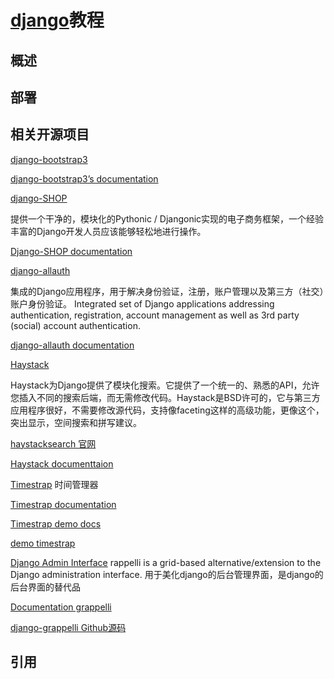 # [django]()教程

## 概述



## 部署


## 相关开源项目




[django-bootstrap3](https://github.com/dyve/django-bootstrap3)

[ django-bootstrap3’s documentation](http://django-bootstrap3.readthedocs.io/en/latest/)

[django-SHOP](https://github.com/awesto/django-shop)

提供一个干净的，模块化的Pythonic / Djangonic实现的电子商务框架，一个经验丰富的Django开发人员应该能够轻松地进行操作。

[Django-SHOP documentation](http://django-shop.readthedocs.io/en/latest/index.html)

[django-allauth](https://github.com/pennersr/django-allauth)

集成的Django应用程序，用于解决身份验证，注册，账户管理以及第三方（社交）账户身份验证。
Integrated set of Django applications addressing authentication, registration, 
account management as well as 3rd party (social) account authentication.

[django-allauth documentation](https://www.intenct.nl/projects/django-allauth/)

[Haystack](https://github.com/django-haystack/django-haystack)

Haystack为Django提供了模块化搜索。它提供了一个统一的、熟悉的API，允许您插入不同的搜索后端，而无需修改代码。Haystack是BSD许可的，它与第三方应用程序很好，不需要修改源代码，支持像faceting这样的高级功能，更像这个，突出显示，空间搜索和拼写建议。

[haystacksearch 官网](http://haystacksearch.org)

[Haystack documenttaion](http://django-haystack.readthedocs.io/en/master/)


[Timestrap](https://github.com/overshard/timestrap)
时间管理器

[Timestrap documentation](http://docs.gettimestrap.com/en/latest/)

[Timestrap demo docs](http://docs.gettimestrap.com/en/latest/introduction/demo.html)

[demo timestrap](https://timestrap.herokuapp.com/timesheet/)

[]()

[]()

[]()


[]()

[]()

[]()

[]()

[]()

[]()

[]()

[]()


[Django Admin Interface](http://grappelliproject.com)
rappelli is a grid-based alternative/extension to the Django administration interface.
用于美化django的后台管理界面，是django的后台界面的替代品


[Documentation grappelli](https://django-grappelli.readthedocs.io/en/latest/index.html)

[django-grappelli Github源码](https://github.com/sehmaschine/django-grappelli)










## 引用


[]()

[]()

[]()
